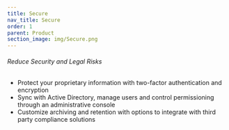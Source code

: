 ```yaml
---
title: Secure
nav_title: Secure
order: 1
parent: Product
section_image: img/Secure.png
---
```



###### Reduce Security and Legal Risks

* Protect your proprietary information with two-factor authentication and encryption
* Sync with Active Directory, manage users and control permissioning through an administrative console
* Customize archiving and retention with options to integrate with third party compliance solutions
